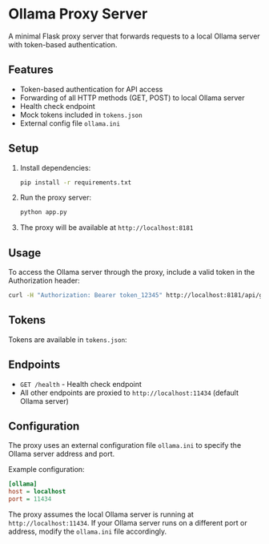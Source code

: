 # Ollama Proxy Server

A minimal Flask proxy server that forwards requests to a local Ollama server with token-based authentication.

## Features

- Token-based authentication for API access
- Forwarding of all HTTP methods (GET, POST) to local Ollama server
- Health check endpoint
- Mock tokens included in `tokens.json`
- External config file `ollama.ini`

## Setup

1. Install dependencies:
   ```bash
   pip install -r requirements.txt
   ```

2. Run the proxy server:
   ```bash
   python app.py
   ```

3. The proxy will be available at `http://localhost:8181`

## Usage

To access the Ollama server through the proxy, include a valid token in the Authorization header:

```bash
curl -H "Authorization: Bearer token_12345" http://localhost:8181/api/generate
```

## Tokens

Tokens are available in `tokens.json`:



## Endpoints

- `GET /health` - Health check endpoint
- All other endpoints are proxied to `http://localhost:11434` (default Ollama server)

## Configuration

The proxy uses an external configuration file `ollama.ini` to specify the Ollama server address and port.

Example configuration:
```ini
[ollama]
host = localhost
port = 11434
```


The proxy assumes the local Ollama server is running at `http://localhost:11434`. If your Ollama server runs on a different port or address, modify the `ollama.ini` file accordingly.